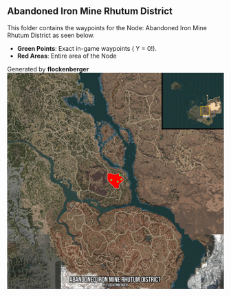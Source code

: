 ## Abandoned Iron Mine Rhutum District
This folder contains the waypoints for the Node: Abandoned Iron Mine Rhutum District as seen below.

- **Green Points**: Exact in-game waypoints ( Y = 0!).
- **Red Areas**: Entire area of the Node

Generated by **flockenberger**
![by_flockenberger](./Preview.webp)